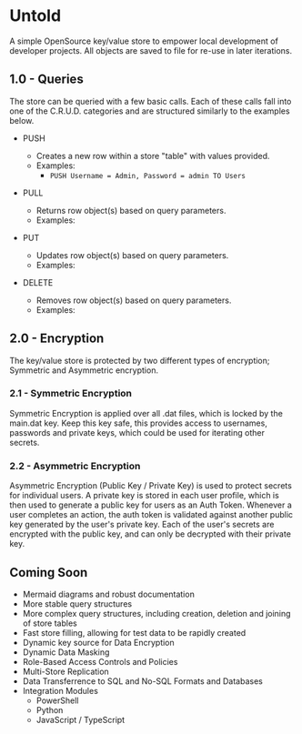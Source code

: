 # Untold
A simple OpenSource key/value store to empower local development of developer projects. All objects are saved to file for re-use in later iterations.

## 1.0 - Queries
The store can be queried with a few basic calls. Each of these calls fall into one of the C.R.U.D. categories and are structured similarly to the examples below.

- PUSH
    - Creates a new row within a store "table" with values provided.
    - Examples:
        - ``` PUSH Username = Admin, Password = admin TO Users ```

- PULL
    - Returns row object(s) based on query parameters.
    - Examples:

- PUT
    - Updates row object(s) based on query parameters.
    - Examples:

- DELETE
    - Removes row object(s) based on query parameters.
    - Examples:

## 2.0 - Encryption
The key/value store is protected by two different types of encryption; Symmetric and Asymmetric encryption.

### 2.1 - Symmetric Encryption 
Symmetric Encryption is applied over all .dat files, which is locked by the main.dat key. Keep this key safe, this provides access to usernames, passwords and private keys, which could be used for iterating other secrets.

### 2.2 - Asymmetric Encryption
Asymmetric Encryption (Public Key / Private Key) is used to protect secrets for individual users. A private key is stored in each user profile, which is then used to generate a public key for users as an Auth Token. Whenever a user completes an action, the auth token is validated against another public key generated by the user's private key. Each of the user's secrets are encrypted with the public key, and can only be decrypted with their private key.

## Coming Soon
- Mermaid diagrams and robust documentation
- More stable query structures
- More complex query structures, including creation, deletion and joining of store tables
- Fast store filling, allowing for test data to be rapidly created
- Dynamic key source for Data Encryption
- Dynamic Data Masking
- Role-Based Access Controls and Policies
- Multi-Store Replication
- Data Transferrence to SQL and No-SQL Formats and Databases
- Integration Modules
    - PowerShell
    - Python
    - JavaScript / TypeScript